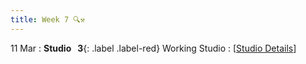 ```yaml
---
title: Week 7 🔍⚒️ 
---
```


11 Mar
: **Studio &nbsp; 3**{: .label .label-red} Working Studio
  : [[Studio Details](https://xiaoganghe.github.io/InVEST-Cities-in-Nature/studio/studio-3)]
